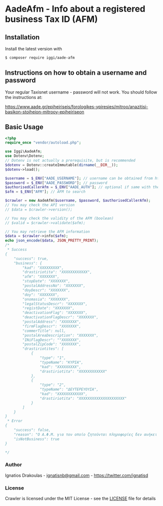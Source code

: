 # AadeAfm - Info about a registered business Tax ID (AFM)


## Installation

Install the latest version with

```bash
$ composer require iggi/aade-afm
```
## Instructions on how to obtain a username and password

Your regular Taxisnet username - password will not work.
You should follow the instructions at:

https://www.aade.gr/epiheiriseis/forologikes-ypiresies/mitroo/anazitisi-basikon-stoiheion-mitrooy-epiheiriseon

## Basic Usage

```php
<?php
require_once "vendor/autoload.php";

use Iggi\AadeAfm;
use Dotenv\Dotenv;
// Dotenv is not actually a prerequisite, but is recommended
$dotenv = Dotenv::createImmutable(dirname(__DIR__));
$dotenv->load();

$username = $_ENV["AADE_USERNAME"]; // username can be obtained from https://www.aade.gr/epiheiriseis/forologikes-ypiresies/mitroo/anazitisi-basikon-stoiheion-mitrooy-epiheiriseon
$password = $_ENV["AADE_PASSWORD"]; // password
$authorisedCallerAfm = $_ENV["AADE_AUTH"]; // optional if same with the caller's afm but if present must be authorised
$afm = $_ENV["AFM"]; // AFM to search

$crawler = new AadeAfm($username, $password, $authorisedCallerAfm);
// You may check the API version
// $data = $crawler->version();

// You may check the validity of the AFM (boolean)
// $valid = $crawler->validate($afm);

// You may retrieve the AFM information
$data = $crawler->info($afm);
echo json_encode($data, JSON_PRETTY_PRINT);
/*
 * Success
{
    "success": true,
    "business": {
        "kad": "XXXXXXXXX",
        "drastiriotita": "XXXXXXXXXXXX",
        "afm": "XXXXXXX",
        "stopDate": "XXXXXXX",
        "postalAddressNo": "XXXXXXX",
        "doyDescr": "XXXXXXX",
        "doy": "XXXXXXX",
        "onomasia": "XXXXXXX",
        "legalStatusDescr": "XXXXXXX",
        "registDate": "XXXXXXX",
        "deactivationFlag": "XXXXXXX",
        "deactivationFlagDescr": "XXXXXXX",
        "postalAddress": "XXXXXXX",
        "firmFlagDescr": "XXXXXXX",
        "commerTitle": null,
        "postalAreaDescription": "XXXXXXX",
        "INiFlagDescr": ""XXXXXXX",
        "postalZipCode": "XXXXXXX",
        "drastiriotites": [
            {
                "type": "1",
                "typeName": "ΚΥΡΙΑ",
                "kad": "XXXXXXXXX",
                "drastiriotita": "XXXXXXXXXXXX"
            },
            {
                "type": "2",
                "typeName": "ΔΕΥΤΕΡΕΥΟΥΣΑ",
                "kad": "XXXXXXXXXXXX",
                "drastiriotita": "XXXXXXXXXXXXXXXXXXXXX"
            }
        ]
    }
}
 * Error
{
    "success": false,
    "reason": "O Α.Φ.Μ. για τον οποίο ζητούνται πληροφορίες δεν ανήκει και δεν ανήκε ποτέ σε νομικό πρόσωπο, νομική οντότητα, ή φυσικό πρόσωπο με εισόδημα από επιχειρηματική δραστηριότητα.",
    "isNotBusiness": true
}

*/

```

### Author

Ignatios Drakoulas - <ignatisnb@gmail.com> - <https://twitter.com/ignatisd><br />

### License

Crawler is licensed under the MIT License - see the [LICENSE](LICENSE) file for details
